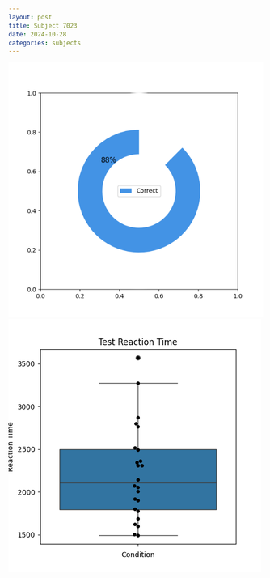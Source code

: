 ```yaml
---
layout: post
title: Subject 7023
date: 2024-10-28
categories: subjects
---
```


![](data/7023/run-18/7023_FN_acc_test.png)
![](data/7023/run-18/7023_FN_rt.png)
